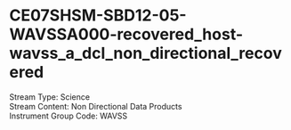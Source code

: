 # CE07SHSM-SBD12-05-WAVSSA000-recovered_host-wavss_a_dcl_non_directional_recovered

Stream Type: Science<br>
Stream Content: Non Directional Data Products<br>
Instrument Group Code: WAVSS<br>
